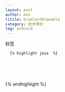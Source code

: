 ```yaml
---
layout: post
author: mxn
titile: GradientDrawable
category: 技术博文
tag: android
---
```


<shape>标签

      {% highlight java  %}
<?xml version="1.0" encoding="utf-8"?>  
<shape xmlns:android="http://schemas.android.com/apk/res/android"  
    android:shape="rectangle">  
    <gradient  
        android:startColor="#FFFF0000"  
        android:endColor="#80FF00FF"  
        android:angle="45"/>  
    <padding android:left="7dp"  
        android:top="7dp"  
        android:right="7dp"  
        android:bottom="7dp" />  
    <corners android:radius="8dp" />  
</shape>
     {% endhighlight %}
     
<!-- more -->

